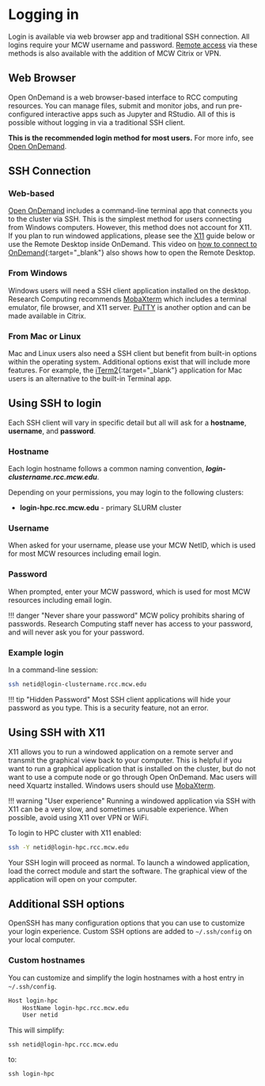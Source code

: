 # Logging in

Login is available via web browser app and traditional SSH connection. All logins require your MCW username and password. [Remote access](remote-access.md) via these methods is also available with the addition of MCW Citrix or VPN.

## Web Browser

Open OnDemand is a web browser-based interface to RCC computing resources. You can manage files, submit and monitor jobs, and run pre-configured interactive apps such as Jupyter and RStudio. All of this is possible without logging in via a traditional SSH client.

**This is the recommended login method for most users.** For more info, see [Open OnDemand](ondemand.md).

## SSH Connection

### Web-based

[Open OnDemand](ondemand.md#command-line-terminal) includes a command-line terminal app that connects you to the cluster via SSH. This is the simplest method for users connecting from Windows computers. However, this method does not account for X11. If you plan to run windowed applications, please see the [X11](#using-ssh-with-x11) guide below or use the Remote Desktop inside OnDemand. This video on [how to connect to OnDemand](https://mcw0.sharepoint.com/:v:/s/RCCAdminSite/EUR9PjgZlwVLpSNai9MATkkB4tTG6bmzsT7TJ1Qdqz35Wg?e=2NG4k6){:target="_blank"} also shows how to open the Remote Desktop.

### From Windows

Windows users will need a SSH client application installed on the desktop. Research Computing recommends [MobaXterm](mobaxterm.md) which includes a terminal emulator, file browser, and X11 server. [PuTTY](putty.md) is another option and can be made available in Citrix.

### From Mac or Linux

Mac and Linux users also need a SSH client but benefit from built-in options within the operating system. Additional options exist that will include more features. For example, the [iTerm2](https://www.iterm2.com/){:target="_blank"} application for Mac users is an alternative to the built-in Terminal app.

## Using SSH to login

Each SSH client will vary in specific detail but all will ask for a **hostname**, **username**, and **password**.

### Hostname

Each login hostname follows a common naming convention, ***login-clustername.rcc.mcw.edu***.

Depending on your permissions, you may login to the following clusters:

- **login-hpc.rcc.mcw.edu** - primary SLURM cluster

### Username

When asked for your username, please use your MCW NetID, which is used for most MCW resources including email login.

### Password

When prompted, enter your MCW password, which is used for most MCW resources including email login.

!!! danger "Never share your password"
    MCW policy prohibits sharing of passwords. Research Computing staff never has access to your password, and will never ask you for your password.

### Example login

In a command-line session:

```bash
ssh netid@login-clustername.rcc.mcw.edu
```

!!! tip "Hidden Password"
    Most SSH client applications will hide your password as you type. This is a security feature, not an error.

## Using SSH with X11

X11 allows you to run a windowed application on a remote server and transmit the graphical view back to your computer. This is helpful if you want to run a graphical application that is installed on the cluster, but do not want to use a compute node or go through Open OnDemand. Mac users will need Xquartz installed. Windows users should use [MobaXterm](mobaxterm.md).

!!! warning "User experience"
    Running a windowed application via SSH with X11 can be a very slow, and sometimes unusable experience. When possible, avoid using X11 over VPN or WiFi.

To login to HPC cluster with X11 enabled:

```bash
ssh -Y netid@login-hpc.rcc.mcw.edu
```

Your SSH login will proceed as normal. To launch a windowed application, load the correct module and start the software. The graphical view of the application will open on your computer.

## Additional SSH options

OpenSSH has many configuration options that you can use to customize your login experience. Custom SSH options are added to `~/.ssh/config` on your local computer.

### Custom hostnames

You can customize and simplify the login hostnames with a host entry in `~/.ssh/config`.

```txt
Host login-hpc
    HostName login-hpc.rcc.mcw.edu
    User netid
```

This will simplify:

`ssh netid@login-hpc.rcc.mcw.edu`

to:

`ssh login-hpc`
